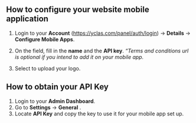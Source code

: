 ## How to configure your website mobile application



1. Login to your  **Account**  (https://yclas.com/panel/auth/login) ->  **Details**  ->  **Configure Mobile Apps**.

2. On the field, fill in the **name** and the **API key**. *“Terms and conditions url is optional if you intend to add it on your mobile app.*

3.  Select to upload your logo.

## How to obtain your API Key

1. Login to your **Admin Dashboard**.
2. Go to **Settings** -> **General** .
3. Locate **API Key** and copy the key to use it for your mobile app set up. 


